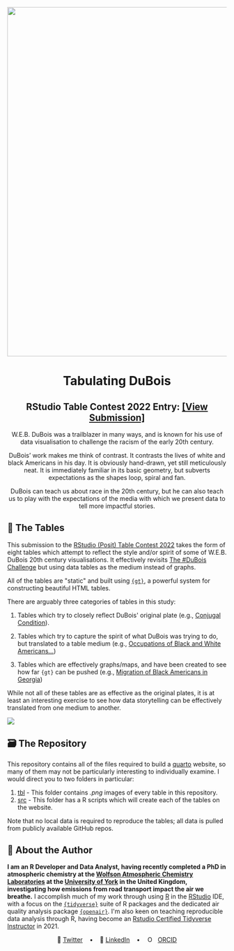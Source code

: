 <a href="https://rpubs.com/JackDavison/gt-openair"><div align="center"><img width="800" src="./man/banner.png"/></div></a>
<h1 align="center">
Tabulating DuBois
</h1>
<h2 align="center">
 RStudio Table Contest 2022 Entry: <a href="https://jack-davison.quarto.pub/tabulating-dubois/">[View Submission]</a>
</h2>

<div align = "center">

W.E.B. DuBois was a trailblazer in many ways, and is known for his use of data visualisation to challenge the racism of the early 20th century.

DuBois’ work makes me think of contrast. It contrasts the lives of white and black Americans in his day. It is obviously hand-drawn, yet still meticulously neat. It is immediately familiar in its basic geometry, but subverts expectations as the shapes loop, spiral and fan.

DuBois can teach us about race in the 20th century, but he can also teach us to play with the expectations of the media with which we present data to tell more impactful stories.
</div>

## 📝 The Tables

This submission to the [RStudio (Posit) Table Contest 2022](https://www.rstudio.com/blog/rstudio-table-contest-2022/) takes the form of eight tables which attempt to reflect the style and/or spirit of some of W.E.B. DuBois 20th century visualisations. It effectively revisits [The #DuBois Challenge](https://nightingaledvs.com/the-dubois-challenge/) but using data tables as the medium instead of graphs.

All of the tables are "static" and built using [`{gt}`](https://gt.rstudio.com/index.html), a powerful system for constructing beautiful HTML tables.

There are arguably three categories of tables in this study:

1.  Tables which try to closely reflect DuBois' original plate (e.g., [Conjugal Condition](https://jack-davison.quarto.pub/tabulating-dubois/docs/challenges/conjugal.html)).

2.  Tables which try to capture the spirit of what DuBois was trying to do, but translated to a table medium (e.g., [Occupations of Black and White Americans...](https://jack-davison.quarto.pub/tabulating-dubois/docs/challenges/occupation.html))

3.  Tables which are effectively graphs/maps, and have been created to see how far `{gt}` can be pushed (e.g., [Migration of Black Americans in Georgia](https://jack-davison.quarto.pub/tabulating-dubois/docs/challenges/location.html))

While not all of these tables are as effective as the original plates, it is at least an interesting exercise to see how data storytelling can be effectively translated from one medium to another.

![](./man/comparison.png)

## 🗃️ The Repository

This repository contains all of the files required to build a [quarto](https://quarto.org/) website, so many of them may not be particularly interesting to individually examine. I would direct you to two folders in particular:

1.  [tbl](./tbl) - This folder contains *.png* images of every table in this repository.
2.  [src](./src) - This folder has a R scripts which will create each of the tables on the website.

Note that no local data is required to reproduce the tables; all data is pulled from publicly available GitHub repos.

## 👋 About the Author
**I am an R Developer and Data Analyst, having recently completed a PhD in atmospheric chemistry at the [Wolfson Atmospheric Chemistry Laboratories](https://www.york.ac.uk/chemistry/research/wacl/) at the [University of York](https://www.york.ac.uk/) in the United Kingdom, investigating how emissions from road transport impact the air we breathe.** I accomplish much of my work through using [R](https://www.r-project.org/) in the [RStudio](https://rstudio.com/) IDE, with a focus on the [`{tidyverse}`](https://www.tidyverse.org/) suite of R packages and the dedicated air quality analysis package [`{openair}`](https://davidcarslaw.github.io/openair). I'm also keen on teaching reproducible data analysis through R, having become an [Rstudio Certified Tidyverse Instructor](https://education.rstudio.com/trainers/) in 2021.

<div align = "center">

 &nbsp;&nbsp;&nbsp;🐤 <a href="https://twitter.com/JDavison_">Twitter<a>&nbsp;&nbsp;&nbsp;
 •
 &nbsp;&nbsp;&nbsp;💼 <a href="https://www.linkedin.com/in/jack-davison/">LinkedIn<a>&nbsp;&nbsp;&nbsp;
 •
 &nbsp;&nbsp;&nbsp;<img src="https://orcid.org/sites/default/files/images/orcid_16x16.png" style="width:1em;margin-right:.5em;" alt="ORCID iD icon"> <a href="https://orcid.org/0000-0003-2653-6615/">ORCID<a>&nbsp;&nbsp;&nbsp;
</div>
